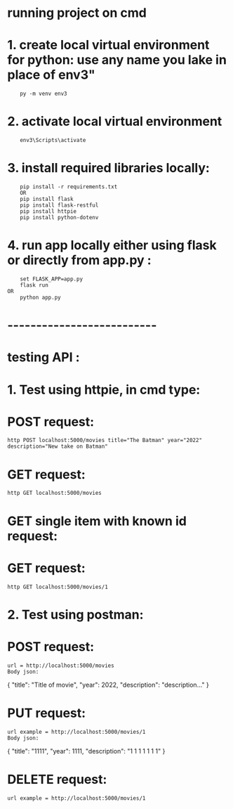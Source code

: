# running project on cmd

# 1. create local virtual environment for python: use any name you lake in place of env3" 
		py -m venv env3

# 2. activate local virtual environment
		env3\Scripts\activate

# 3. install required libraries locally:
		pip install -r requirements.txt
        OR
		pip install flask
		pip install flask-restful
		pip install httpie
		pip install python-dotenv

# 4. run app locally either using flask or directly from app.py :
   		set FLASK_APP=app.py
		flask run
    OR
        python app.py

# --------------------------
#       testing API :

# 1. Test using httpie, in cmd type:
# POST request:
    http POST localhost:5000/movies title="The Batman" year="2022" description="New take on Batman"

# GET request:
    http GET localhost:5000/movies

# GET single item with known id request:
# GET request:
    http GET localhost:5000/movies/1


# 2. Test using postman:
# POST request:
    url = http://localhost:5000/movies
    Body json:
{
     "title": "Title of movie",
     "year": 2022,
     "description": "description..."
}

# PUT request: 
    url example = http://localhost:5000/movies/1
    Body json: 
{
     "title": "1111",
     "year": 1111,
     "description": "1 1 1 1 1 1 1"
}

# DELETE request:
    url example = http://localhost:5000/movies/1